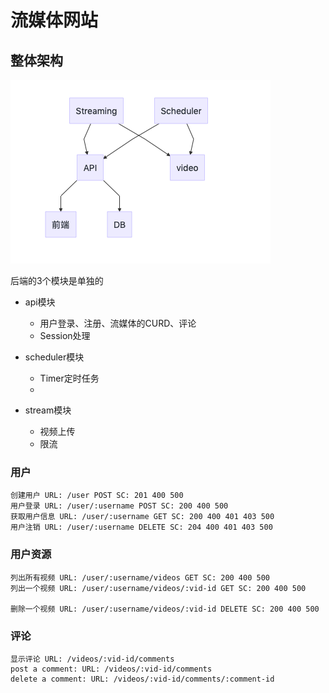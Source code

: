 # 流媒体网站

## 整体架构

![](./img.png)

后端的3个模块是单独的  
* api模块
  * 用户登录、注册、流媒体的CURD、评论
  * Session处理


* scheduler模块
  * Timer定时任务
  *


* stream模块
  * 视频上传
  * 限流


### 用户
```
创建用户 URL: /user POST SC: 201 400 500
用户登录 URL: /user/:username POST SC: 200 400 500
获取用户信息 URL: /user/:username GET SC: 200 400 401 403 500
用户注销 URL: /user/:username DELETE SC: 204 400 401 403 500
```

### 用户资源
```
列出所有视频 URL: /user/:username/videos GET SC: 200 400 500
列出一个视频 URL: /user/:username/videos/:vid-id GET SC: 200 400 500

删除一个视频 URL: /user/:username/videos/:vid-id DELETE SC: 200 400 500
```


### 评论
```
显示评论 URL: /videos/:vid-id/comments 
post a comment: URL: /videos/:vid-id/comments
delete a comment: URL: /videos/:vid-id/comments/:comment-id
```
